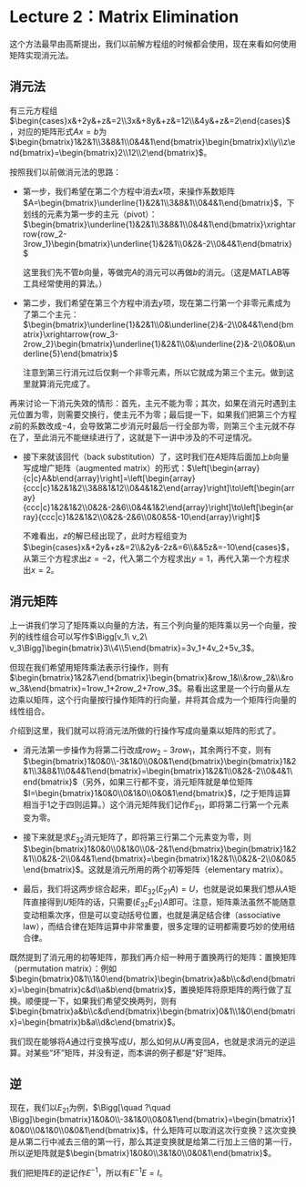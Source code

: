 
# Lecture 2：Matrix Elimination

这个方法最早由高斯提出，我们以前解方程组的时候都会使用，现在来看如何使用矩阵实现消元法。

## 消元法

有三元方程组$\begin{cases}x&+2y&+z&=2\\3x&+8y&+z&=12\\&4y&+z&=2\end{cases}$，对应的矩阵形式$Ax=b$为$\begin{bmatrix}1&2&1\\3&8&1\\0&4&1\end{bmatrix}\begin{bmatrix}x\\y\\z\end{bmatrix}=\begin{bmatrix}2\\12\\2\end{bmatrix}$。

按照我们以前做消元法的思路：

* 第一步，我们希望在第二个方程中消去$x$项，来操作系数矩阵$A=\begin{bmatrix}\underline{1}&2&1\\3&8&1\\0&4&1\end{bmatrix}$，下划线的元素为第一步的主元（pivot）：$\begin{bmatrix}\underline{1}&2&1\\3&8&1\\0&4&1\end{bmatrix}\xrightarrow{row_2-3row_1}\begin{bmatrix}\underline{1}&2&1\\0&2&-2\\0&4&1\end{bmatrix}$

    这里我们先不管$b$向量，等做完$A$的消元可以再做$b$的消元。（这是MATLAB等工具经常使用的算法。）
* 第二步，我们希望在第三个方程中消去$y$项，现在第二行第一个非零元素成为了第二个主元：$\begin{bmatrix}\underline{1}&2&1\\0&\underline{2}&-2\\0&4&1\end{bmatrix}\xrightarrow{row_3-2row_2}\begin{bmatrix}\underline{1}&2&1\\0&\underline{2}&-2\\0&0&\underline{5}\end{bmatrix}$
    
    注意到第三行消元过后仅剩一个非零元素，所以它就成为第三个主元。做到这里就算消元完成了。

再来讨论一下消元失效的情形：首先，主元不能为零；其次，如果在消元时遇到主元位置为零，则需要交换行，使主元不为零；最后提一下，如果我们把第三个方程$z$前的系数改成$-4$，会导致第二步消元时最后一行全部为零，则第三个主元就不存在了，至此消元不能继续进行了，这就是下一讲中涉及的不可逆情况。

* 接下来就该回代（back substitution）了，这时我们在$A$矩阵后面加上$b$向量写成增广矩阵（augmented matrix）的形式：$\left[\begin{array}{c|c}A&b\end{array}\right]=\left[\begin{array}{ccc|c}1&2&1&2\\3&8&1&12\\0&4&1&2\end{array}\right]\to\left[\begin{array}{ccc|c}1&2&1&2\\0&2&-2&6\\0&4&1&2\end{array}\right]\to\left[\begin{array}{ccc|c}1&2&1&2\\0&2&-2&6\\0&0&5&-10\end{array}\right]$

    不难看出，$z$的解已经出现了，此时方程组变为$\begin{cases}x&+2y&+z&=2\\&2y&-2z&=6\\&&5z&=-10\end{cases}$，从第三个方程求出$z=-2$，代入第二个方程求出$y=1$，再代入第一个方程求出$x=2$。

## 消元矩阵

上一讲我们学习了矩阵乘以向量的方法，有三个列向量的矩阵乘以另一个向量，按列的线性组合可以写作$\Bigg[v_1\ v_2\ v_3\Bigg]\begin{bmatrix}3\\4\\5\end{bmatrix}=3v_1+4v_2+5v_3$。

但现在我们希望用矩阵乘法表示行操作，则有$\begin{bmatrix}1&2&7\end{bmatrix}\begin{bmatrix}&row_1&\\&row_2&\\&row_3&\end{bmatrix}=1row_1+2row_2+7row_3$。易看出这里是一个行向量从左边乘以矩阵，这个行向量按行操作矩阵的行向量，并将其合成为一个矩阵行向量的线性组合。

介绍到这里，我们就可以将消元法所做的行操作写成向量乘以矩阵的形式了。

* 消元法第一步操作为将第二行改成$row_2-3row_1$，其余两行不变，则有$\begin{bmatrix}1&0&0\\-3&1&0\\0&0&1\end{bmatrix}\begin{bmatrix}1&2&1\\3&8&1\\0&4&1\end{bmatrix}=\begin{bmatrix}1&2&1\\0&2&-2\\0&4&1\end{bmatrix}$（另外，如果三行都不变，消元矩阵就是单位矩阵$I=\begin{bmatrix}1&0&0\\0&1&0\\0&0&1\end{bmatrix}$，$I$之于矩阵运算相当于$1$之于四则运算。）这个消元矩阵我们记作$E_{21}$，即将第二行第一个元素变为零。

* 接下来就是求$E_{32}$消元矩阵了，即将第三行第二个元素变为零，则$\begin{bmatrix}1&0&0\\0&1&0\\0&-2&1\end{bmatrix}\begin{bmatrix}1&2&1\\0&2&-2\\0&4&1\end{bmatrix}=\begin{bmatrix}1&2&1\\0&2&-2\\0&0&5\end{bmatrix}$。这就是消元所用的两个初等矩阵（elementary matrix）。

* 最后，我们将这两步综合起来，即$E_{32}(E_{21}A)=U$，也就是说如果我们想从$A$矩阵直接得到$U$矩阵的话，只需要$(E_{32}E_{21})A$即可。注意，矩阵乘法虽然不能随意变动相乘次序，但是可以变动括号位置，也就是满足结合律（associative law），而结合律在矩阵运算中非常重要，很多定理的证明都需要巧妙的使用结合律。

既然提到了消元用的初等矩阵，那我们再介绍一种用于置换两行的矩阵：置换矩阵（permutation matrix）：例如$\begin{bmatrix}0&1\\1&0\end{bmatrix}\begin{bmatrix}a&b\\c&d\end{bmatrix}=\begin{bmatrix}c&d\\a&b\end{bmatrix}$，置换矩阵将原矩阵的两行做了互换。顺便提一下，如果我们希望交换两列，则有$\begin{bmatrix}a&b\\c&d\end{bmatrix}\begin{bmatrix}0&1\\1&0\end{bmatrix}=\begin{bmatrix}b&a\\d&c\end{bmatrix}$。

我们现在能够将$A$通过行变换写成$U$，那么如何从$U$再变回$A$，也就是求消元的逆运算。对某些“坏”矩阵，并没有逆，而本讲的例子都是“好”矩阵。

## 逆

现在，我们以$E_{21}$为例，$\Bigg[\quad ?\quad \Bigg]\begin{bmatrix}1&0&0\\-3&1&0\\0&0&1\end{bmatrix}=\begin{bmatrix}1&0&0\\0&1&0\\0&0&1\end{bmatrix}$，什么矩阵可以取消这次行变换？这次变换是从第二行中减去三倍的第一行，那么其逆变换就是给第二行加上三倍的第一行，所以逆矩阵就是$\begin{bmatrix}1&0&0\\3&1&0\\0&0&1\end{bmatrix}$。

我们把矩阵$E$的逆记作$E^{-1}$，所以有$E^{-1}E=I$。
